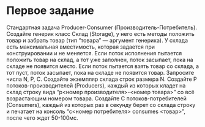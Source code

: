 # Первое задание

Стандартная задача Producer-Consumer (Производитель-Потребитель).
Создайте генерик класс Склад (Storage), у него есть методы положить товар и забрать товар (тип “товара” —
аргумент генерика). У склада есть максимальная вместимость, которая задается при конструировании и не
меняется. Если поток исполнения пытается положить товар на склад, а тот уже заполнен, поток засыпает, пока
на складе не появится место. Если поток пытается взять товар со склада, а тот пуст, поток засыпает, пока на
складе не появится товар.
Запросите числа N, P, C. Создайте экземпляр склада строк размера N. Создайте P потоков-производителей
(Producers), каждый из которых кладет на склад строку вида “p<номер производителя>-<номер товара>” со всё
возрастающим номером товара. Создайте C потоков-потребителей (Consumers), каждый из которых раз в
секунду берет со склада строку и печатает на консоль “c<номер потребителя> consumes <товар>”, после чего
ждет 50-100мс.